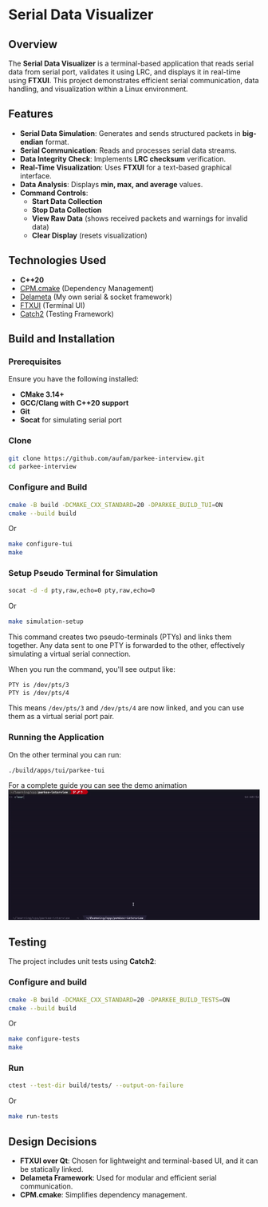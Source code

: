 # Serial Data Visualizer

## Overview
The **Serial Data Visualizer** is a terminal-based application
that reads serial data from serial port, validates it using LRC,
and displays it in real-time using **FTXUI**.
This project demonstrates efficient serial communication,
data handling, and visualization within a Linux environment.

## Features
- **Serial Data Simulation**: Generates and sends structured packets in **big-endian** format.
- **Serial Communication**: Reads and processes serial data streams.
- **Data Integrity Check**: Implements **LRC checksum** verification.
- **Real-Time Visualization**: Uses **FTXUI** for a text-based graphical interface.
- **Data Analysis**: Displays **min, max, and average** values.
- **Command Controls**:
  - **Start Data Collection**
  - **Stop Data Collection**
  - **View Raw Data** (shows received packets and warnings for invalid data)
  - **Clear Display** (resets visualization)

## Technologies Used
- **C++20**
- [CPM.cmake](https://github.com/cpm-cmake/CPM.cmake) (Dependency Management)
- [Delameta](https://github.com/aufam/delameta) (My own serial & socket framework)
- [FTXUI](https://github.com/ArthurSonzogni/FTXUI) (Terminal UI)
- [Catch2](https://github.com/catchorg/Catch2) (Testing Framework)

## Build and Installation
### Prerequisites
Ensure you have the following installed:
- **CMake 3.14+**
- **GCC/Clang with C++20 support**
- **Git**
- **Socat** for simulating serial port

### Clone
```sh
git clone https://github.com/aufam/parkee-interview.git
cd parkee-interview
```

### Configure and Build
```sh
cmake -B build -DCMAKE_CXX_STANDARD=20 -DPARKEE_BUILD_TUI=ON
cmake --build build
```
Or
```sh
make configure-tui
make
```

### Setup Pseudo Terminal for Simulation
```sh
socat -d -d pty,raw,echo=0 pty,raw,echo=0
```
Or
```sh
make simulation-setup
```

This command creates two pseudo-terminals (PTYs) and links them together.
Any data sent to one PTY is forwarded to the other, effectively simulating a virtual serial connection.

When you run the command, you'll see output like:
```
PTY is /dev/pts/3
PTY is /dev/pts/4
```

This means `/dev/pts/3` and `/dev/pts/4` are now linked, and you can use them as a virtual serial port pair.

### Running the Application
On the other terminal you can run:
```sh
./build/apps/tui/parkee-tui
```

For a complete guide you can see the demo animation
![demo](parkee-tui-demo.gif)

## Testing
The project includes unit tests using **Catch2**:

### Configure and build
```sh
cmake -B build -DCMAKE_CXX_STANDARD=20 -DPARKEE_BUILD_TESTS=ON
cmake --build build
```
Or
```sh
make configure-tests
make
```

### Run
```sh
ctest --test-dir build/tests/ --output-on-failure
```
Or
```sh
make run-tests
```

## Design Decisions
- **FTXUI over Qt**: Chosen for lightweight and terminal-based UI, and it can be statically linked.
- **Delameta Framework**: Used for modular and efficient serial communication.
- **CPM.cmake**: Simplifies dependency management.


